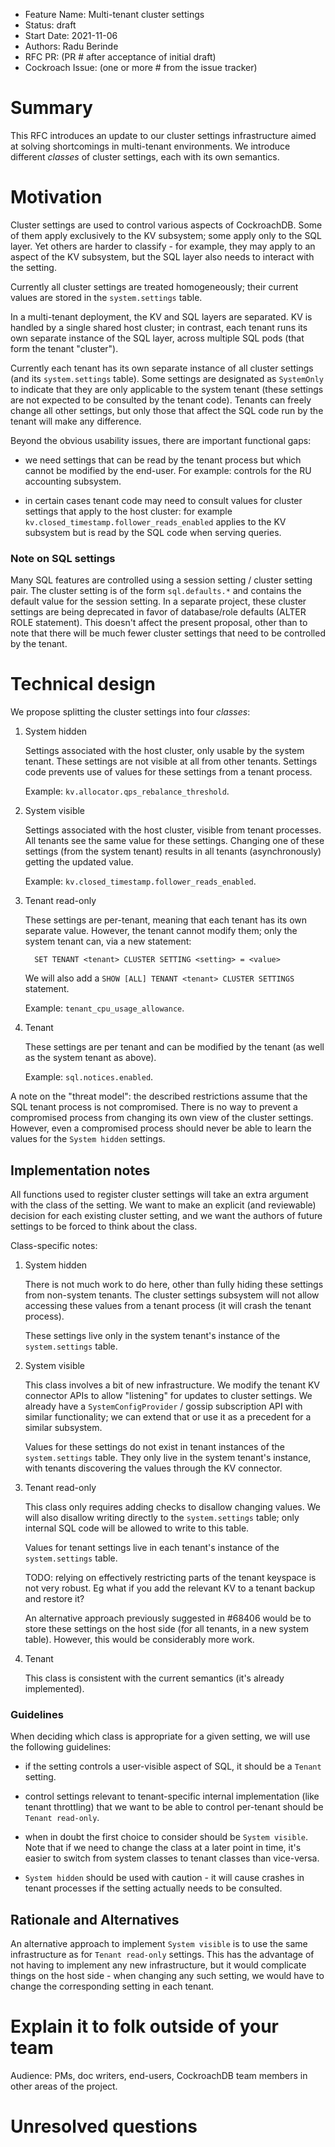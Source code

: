 - Feature Name: Multi-tenant cluster settings
- Status: draft
- Start Date: 2021-11-06
- Authors: Radu Berinde
- RFC PR: (PR # after acceptance of initial draft)
- Cockroach Issue: (one or more # from the issue tracker)

# Summary

This RFC introduces an update to our cluster settings infrastructure aimed at
solving shortcomings in multi-tenant environments. We introduce different
*classes* of cluster settings, each with its own semantics.

# Motivation

Cluster settings are used to control various aspects of CockroachDB. Some of
them apply exclusively to the KV subsystem; some apply only to the SQL layer.
Yet others are harder to classify - for example, they may apply to an aspect of
the KV subsystem, but the SQL layer also needs to interact with the setting.

Currently all cluster settings are treated homogeneously; their current values
are stored in the `system.settings` table.

In a multi-tenant deployment, the KV and SQL layers are separated. KV is handled
by a single shared host cluster; in contrast, each tenant runs its own separate
instance of the SQL layer, across multiple SQL pods (that form the tenant
"cluster").

Currently each tenant has its own separate instance of all cluster settings (and
its `system.settings` table). Some settings are designated as `SystemOnly` to
indicate that they are only applicable to the system tenant (these settings are
not expected to be consulted by the tenant code). Tenants can freely change all
other settings, but only those that affect the SQL code run by the tenant will
make any difference.

Beyond the obvious usability issues, there are important functional gaps:

 - we need settings that can be read by the tenant process but which cannot be
   modified by the end-user. For example: controls for the RU accounting
   subsystem.

 - in certain cases tenant code may need to consult values for cluster settings
   that apply to the host cluster: for example
   `kv.closed_timestamp.follower_reads_enabled` applies to the KV subsystem but
   is read by the SQL code when serving queries.

### Note on SQL settings

Many SQL features are controlled using a session setting / cluster setting pair.
The cluster setting is of the form `sql.defaults.*` and contains the default
value for the session setting. In a separate project, these cluster settings are
being deprecated in favor of database/role defaults (ALTER ROLE statement). This
doesn't affect the present proposal, other than to note that there will be much
fewer cluster settings that need to be controlled by the tenant.

# Technical design

We propose splitting the cluster settings into four *classes*:

1. System hidden

   Settings associated with the host cluster, only usable by the system tenant.
   These settings are not visible at all from other tenants. Settings code
   prevents use of values for these settings from a tenant process.

   Example: `kv.allocator.qps_rebalance_threshold`.
  
2. System visible

   Settings associated with the host cluster, visible from tenant processes. All
   tenants see the same value for these settings. Changing one of these settings
   (from the system tenant) results in all tenants (asynchronously) getting the
   updated value.

   Example: `kv.closed_timestamp.follower_reads_enabled`.

3. Tenant read-only

   These settings are per-tenant, meaning that each tenant has its own separate
   value. However, the tenant cannot modify them; only the system tenant can,
   via a new statement:
   ```
     SET TENANT <tenant> CLUSTER SETTING <setting> = <value>
   ```
   We will also add a `SHOW [ALL] TENANT <tenant> CLUSTER SETTINGS` statement.

   Example: `tenant_cpu_usage_allowance`.

4. Tenant

   These settings are per tenant and can be modified by the tenant (as well as
   the system tenant as above).

   Example: `sql.notices.enabled`.

A note on the "threat model": the described restrictions assume that the SQL
tenant process is not compromised. There is no way to prevent a compromised
process from changing its own view of the cluster settings. However, even a
compromised process should never be able to learn the values for the
`System hidden` settings.

## Implementation notes

All functions used to register cluster settings will take an extra argument with
the class of the setting. We want to make an explicit (and reviewable) decision
for each existing cluster setting, and we want the authors of future settings to
be forced to think about the class.

Class-specific notes:

1. System hidden
   
   There is not much work to do here, other than fully hiding these settings
   from non-system tenants. The cluster settings subsystem will not allow
   accessing these values from a tenant process (it will crash the tenant
   process).

   These settings live only in the system tenant's instance of the
   `system.settings` table.

2. System visible

   This class involves a bit of new infrastructure. We modify the tenant
   KV connector APIs to allow "listening" for updates to cluster settings. We
   already have a `SystemConfigProvider` / gossip subscription API with similar
   functionality; we can extend that or use it as a precedent for a similar
   subsystem.

   Values for these settings do not exist in tenant instances of the
   `system.settings` table. They only live in the system tenant's instance, with
   tenants discovering the values through the KV connector.

3. Tenant read-only

   This class only requires adding checks to disallow changing values. We will
   also disallow writing directly to the `system.settings` table; only internal
   SQL code will be allowed to write to this table.
   
   Values for tenant settings live in each tenant's instance of the
   `system.settings` table.

   TODO: relying on effectively restricting parts of the tenant keyspace is not
   very robust. Eg what if you add the relevant KV to a tenant backup and
   restore it?

   An alternative approach previously suggested in #68406 would be to store
   these settings on the host side (for all tenants, in a new system table).
   However, this would be considerably more work.

4. Tenant

   This class is consistent with the current semantics (it's already
   implemented).

### Guidelines

When deciding which class is appropriate for a given setting, we will use the
following guidelines:

 - if the setting controls a user-visible aspect of SQL, it should be a `Tenant`
   setting.

 - control settings relevant to tenant-specific internal implementation (like
   tenant throttling) that we want to be able to control per-tenant should be
   `Tenant read-only`.

 - when in doubt the first choice to consider should be `System visible`. Note
   that if we need to change the class at a later point in time, it's easier to
   switch from system classes to tenant classes than vice-versa.

 - `System hidden` should be used with caution - it will cause crashes in tenant
   processes if the setting actually needs to be consulted.


## Rationale and Alternatives

An alternative approach to implement `System visible` is to use the same
infrastructure as for `Tenant read-only` settings. This has the advantage of not
having to implement any new infrastructure, but it would complicate things on
the host side - when changing any such setting, we would have to change the
corresponding setting in each tenant.

# Explain it to folk outside of your team

Audience: PMs, doc writers, end-users, CockroachDB team members in other areas of the project.

# Unresolved questions
